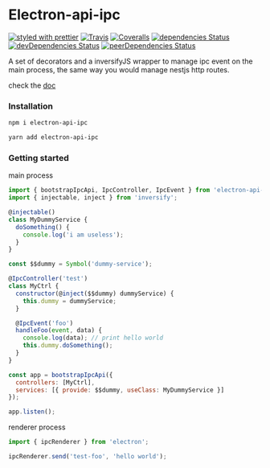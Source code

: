 # Electron-api-ipc

[![styled with prettier](https://img.shields.io/badge/styled_with-prettier-ff69b4.svg)](https://github.com/prettier/prettier)
[![Travis](https://img.shields.io/travis/charjac/electron-api-ipc.svg)](https://travis-ci.org/charjac/electron-api-ipc)
[![Coveralls](https://img.shields.io/coveralls/charjac/electron-api-ipc.svg)](https://coveralls.io/github/charjac/electron-api-ipc)
[![dependencies Status](https://david-dm.org/charjac/electron-api-ipc/status.svg)](https://david-dm.org/charjac/electron-api-ipc)
[![devDependencies Status](https://david-dm.org/charjac/electron-api-ipc/dev-status.svg)](https://david-dm.org/charjac/electron-api-ipc?type=dev)
[![peerDependencies Status](https://david-dm.org/charjac/electron-api-ipc/peer-status.svg)](https://david-dm.org/charjac/electron-api-ipc?type=peer)

A set of decorators and a inversifyJS wrapper to manage ipc event on the main process, the same way you would manage nestjs http routes.

check the [doc](https://charjac.github.io/electron-api-ipc/)

### Installation

```bash
npm i electron-api-ipc

yarn add electron-api-ipc
```

### Getting started

main process

```js
import { bootstrapIpcApi, IpcController, IpcEvent } from 'electron-api-ipc';
import { injectable, inject } from 'inversify';

@injectable()
class MyDummyService {
  doSomething() {
    console.log('i am useless');
  }
}

const $$dummy = Symbol('dummy-service');

@IpcController('test')
class MyCtrl {
  constructor(@inject($$dummy) dummyService) {
    this.dummy = dummyService;
  }

  @IpcEvent('foo')
  handleFoo(event, data) {
    console.log(data); // print hello world
    this.dummy.doSomething();
  }
}

const app = bootstrapIpcApi({
  controllers: [MyCtrl],
  services: [{ provide: $$dummy, useClass: MyDummyService }]
});

app.listen();
```

renderer process

```js
import { ipcRenderer } from 'electron';

ipcRenderer.send('test-foo', 'hello world');
```
